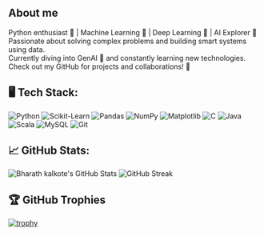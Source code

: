 ## About me
Python enthusiast 🐍 | Machine Learning 🤖 | Deep Learning 🧠 | AI Explorer 🚀  
Passionate about solving complex problems and building smart systems using data.  
Currently diving into GenAI 🌊 and constantly learning new technologies.    
Check out my GitHub for projects and collaborations! 🚀

## 🖥 Tech Stack:

![Python](https://img.shields.io/badge/-Python-3776AB?style=flat&logo=python&logoColor=white)
![Scikit-Learn](https://img.shields.io/badge/-Scikit--Learn-F7931E?style=flat&logo=scikit-learn&logoColor=white)
![Pandas](https://img.shields.io/badge/-Pandas-150458?style=flat&logo=pandas&logoColor=white)
![NumPy](https://img.shields.io/badge/-NumPy-013243?style=flat&logo=numpy&logoColor=white)
![Matplotlib](https://img.shields.io/badge/-Matplotlib-11557C?style=flat)
![C](https://img.shields.io/badge/-C-A8B9CC?style=flat&logo=c&logoColor=white)
![Java](https://img.shields.io/badge/-Java-007396?style=flat&logo=java&logoColor=white)
![Scala](https://img.shields.io/badge/-Scala-DC322F?style=flat&logo=scala&logoColor=white)
![MySQL](https://img.shields.io/badge/-MySQL-4479A1?style=flat&logo=mysql&logoColor=white)
![Git](https://img.shields.io/badge/-Git-F05032?style=flat&logo=git&logoColor=white)
## 📈 GitHub Stats:

![Bharath kalkote's GitHub Stats](https://github-readme-stats.vercel.app/api?username=bharath-kalkote23&show_icons=true&theme=radical)
![GitHub Streak](https://streak-stats.demolab.com/?user=bharath-kalkote23&theme=radical)
## 🏆 GitHub Trophies

[![trophy](https://github-profile-trophy.vercel.app/?username=bharath-kalkote23&theme=radical)](https://github.com/ryo-ma/github-profile-trophy)
